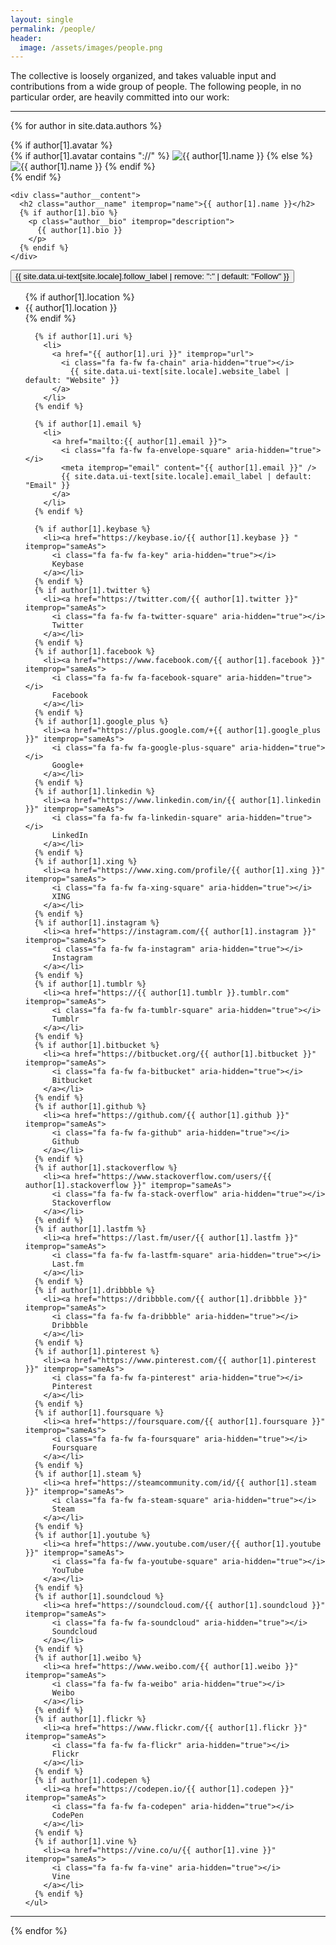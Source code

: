 ```yaml
---
layout: single
permalink: /people/
header:
  image: /assets/images/people.png
---
```

The collective is loosely organized, and takes valuable input and contributions from a wide group of people. The following people, in no particular order, are heavily committed into our work:

<hr>

{% for author in site.data.authors %}
<div itemscope itemtype="http://schema.org/Person" class = "people-page">

  <div class = "author__bio-wrapper">
    {% if author[1].avatar %}
      <div class="author__avatar">
        {% if author[1].avatar contains "://" %}
          <img src="{{ author[1].avatar }}" alt="{{ author[1].name }}" itemprop="image">
        {% else %}
          <img src="{{ author[1].avatar | absolute_url }}" class="author__avatar" alt="{{ author[1].name }}" itemprop="image">
        {% endif %}
      </div>
    {% endif %}

    <div class="author__content">
      <h2 class="author__name" itemprop="name">{{ author[1].name }}</h2>
      {% if author[1].bio %}
        <p class="author__bio" itemprop="description">
          {{ author[1].bio }}
        </p>
      {% endif %}
    </div>
  </div>

  <div class="author__urls-wrapper">
    <button class="btn btn--inverse">{{ site.data.ui-text[site.locale].follow_label | remove: ":" | default: "Follow" }}</button>
    <ul class="author__urls social-icons">
      {% if author[1].location %}
        <li itemprop="homeLocation" itemscope itemtype="http://schema.org/Place">
          <i class="fa fa-fw fa-map-marker" aria-hidden="true"></i> 
          <span itemprop="name"> {{ author[1].location }} </span>
        </li>
      {% endif %}
      
      {% if author[1].uri %}
        <li>
          <a href="{{ author[1].uri }}" itemprop="url">
            <i class="fa fa-fw fa-chain" aria-hidden="true"></i> 
              {{ site.data.ui-text[site.locale].website_label | default: "Website" }}
          </a>
        </li>
      {% endif %}
      
      {% if author[1].email %}
        <li>
          <a href="mailto:{{ author[1].email }}">
            <i class="fa fa-fw fa-envelope-square" aria-hidden="true"></i>
            <meta itemprop="email" content="{{ author[1].email }}" />
            {{ site.data.ui-text[site.locale].email_label | default: "Email" }}
          </a>
        </li>
      {% endif %}
      
      {% if author[1].keybase %}
        <li><a href="https://keybase.io/{{ author[1].keybase }} " itemprop="sameAs">
          <i class="fa fa-fw fa-key" aria-hidden="true"></i> 
          Keybase
        </a></li>
      {% endif %}
      {% if author[1].twitter %}
        <li><a href="https://twitter.com/{{ author[1].twitter }}" itemprop="sameAs">
          <i class="fa fa-fw fa-twitter-square" aria-hidden="true"></i> 
          Twitter
        </a></li>
      {% endif %}
      {% if author[1].facebook %}
        <li><a href="https://www.facebook.com/{{ author[1].facebook }}" itemprop="sameAs">
          <i class="fa fa-fw fa-facebook-square" aria-hidden="true"></i> 
          Facebook
        </a></li>
      {% endif %}
      {% if author[1].google_plus %}
        <li><a href="https://plus.google.com/+{{ author[1].google_plus }}" itemprop="sameAs">
          <i class="fa fa-fw fa-google-plus-square" aria-hidden="true"></i> 
          Google+
        </a></li>
      {% endif %}
      {% if author[1].linkedin %}
        <li><a href="https://www.linkedin.com/in/{{ author[1].linkedin }}" itemprop="sameAs">
          <i class="fa fa-fw fa-linkedin-square" aria-hidden="true"></i> 
          LinkedIn
        </a></li>
      {% endif %}
      {% if author[1].xing %}
        <li><a href="https://www.xing.com/profile/{{ author[1].xing }}" itemprop="sameAs">
          <i class="fa fa-fw fa-xing-square" aria-hidden="true"></i> 
          XING
        </a></li>
      {% endif %}
      {% if author[1].instagram %}
        <li><a href="https://instagram.com/{{ author[1].instagram }}" itemprop="sameAs">
          <i class="fa fa-fw fa-instagram" aria-hidden="true"></i> 
          Instagram
        </a></li>
      {% endif %}
      {% if author[1].tumblr %}
        <li><a href="https://{{ author[1].tumblr }}.tumblr.com" itemprop="sameAs">
          <i class="fa fa-fw fa-tumblr-square" aria-hidden="true"></i> 
          Tumblr
        </a></li>
      {% endif %}
      {% if author[1].bitbucket %}
        <li><a href="https://bitbucket.org/{{ author[1].bitbucket }}" itemprop="sameAs">
          <i class="fa fa-fw fa-bitbucket" aria-hidden="true"></i> 
          Bitbucket
        </a></li>
      {% endif %}
      {% if author[1].github %}
        <li><a href="https://github.com/{{ author[1].github }}" itemprop="sameAs">
          <i class="fa fa-fw fa-github" aria-hidden="true"></i> 
          Github
        </a></li>
      {% endif %}
      {% if author[1].stackoverflow %}
        <li><a href="https://www.stackoverflow.com/users/{{ author[1].stackoverflow }}" itemprop="sameAs">
          <i class="fa fa-fw fa-stack-overflow" aria-hidden="true"></i> 
          Stackoverflow
        </a></li>
      {% endif %}
      {% if author[1].lastfm %}
        <li><a href="https://last.fm/user/{{ author[1].lastfm }}" itemprop="sameAs">
          <i class="fa fa-fw fa-lastfm-square" aria-hidden="true"></i> 
          Last.fm
        </a></li>
      {% endif %}
      {% if author[1].dribbble %}
        <li><a href="https://dribbble.com/{{ author[1].dribbble }}" itemprop="sameAs">
          <i class="fa fa-fw fa-dribbble" aria-hidden="true"></i> 
          Dribbble
        </a></li>
      {% endif %}
      {% if author[1].pinterest %}
        <li><a href="https://www.pinterest.com/{{ author[1].pinterest }}" itemprop="sameAs">
          <i class="fa fa-fw fa-pinterest" aria-hidden="true"></i> 
          Pinterest
        </a></li>
      {% endif %}
      {% if author[1].foursquare %}
        <li><a href="https://foursquare.com/{{ author[1].foursquare }}" itemprop="sameAs">
          <i class="fa fa-fw fa-foursquare" aria-hidden="true"></i> 
          Foursquare
        </a></li>
      {% endif %}
      {% if author[1].steam %}
        <li><a href="https://steamcommunity.com/id/{{ author[1].steam }}" itemprop="sameAs">
          <i class="fa fa-fw fa-steam-square" aria-hidden="true"></i> 
          Steam
        </a></li>
      {% endif %}
      {% if author[1].youtube %}
        <li><a href="https://www.youtube.com/user/{{ author[1].youtube }}" itemprop="sameAs">
          <i class="fa fa-fw fa-youtube-square" aria-hidden="true"></i> 
          YouTube
        </a></li>
      {% endif %}
      {% if author[1].soundcloud %}
        <li><a href="https://soundcloud.com/{{ author[1].soundcloud }}" itemprop="sameAs">
          <i class="fa fa-fw fa-soundcloud" aria-hidden="true"></i> 
          Soundcloud
        </a></li>
      {% endif %}
      {% if author[1].weibo %}
        <li><a href="https://www.weibo.com/{{ author[1].weibo }}" itemprop="sameAs">
          <i class="fa fa-fw fa-weibo" aria-hidden="true"></i> 
          Weibo
        </a></li>
      {% endif %}
      {% if author[1].flickr %}
        <li><a href="https://www.flickr.com/{{ author[1].flickr }}" itemprop="sameAs">
          <i class="fa fa-fw fa-flickr" aria-hidden="true"></i> 
          Flickr
        </a></li>
      {% endif %}
      {% if author[1].codepen %}
        <li><a href="https://codepen.io/{{ author[1].codepen }}" itemprop="sameAs">
          <i class="fa fa-fw fa-codepen" aria-hidden="true"></i> 
          CodePen
        </a></li>
      {% endif %}
      {% if author[1].vine %}
        <li><a href="https://vine.co/u/{{ author[1].vine }}" itemprop="sameAs">
          <i class="fa fa-fw fa-vine" aria-hidden="true"></i> 
          Vine
        </a></li>
      {% endif %}
    </ul>
  </div>
</div>
<hr>
{% endfor %}
